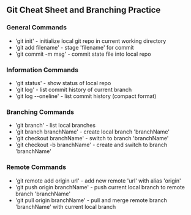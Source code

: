 ## Git Cheat Sheet and Branching Practice

### General Commands
* 'git init' - initialize local git repo in current
working directory
* 'git add filename' - stage 'filename' for commit
* 'git commit -m msg' - commit state file into local repo

### Information Commands
* 'git status' - show status of local repo
* 'git log' - list commit history of current branch
* 'git log --oneline' - list commit history (compact
format)

### Branching Commands
* 'git branch' - list local branches
* 'git branch branchName' - create local branch 'branchName'
* 'git checkout branchName' - switch to branch 'branchName'
* 'git checkout -b branchName' - create and switch to branch
'branchName'

### Remote Commands
* 'git remote add origin url' - add new remote 'url' with 
alias 'origin'
* 'git push origin branchName' - push current local branch
to remote branch 'branchName'
* 'git pull origin branchName' - pull and merge remote branch
'branchName' with current local branch